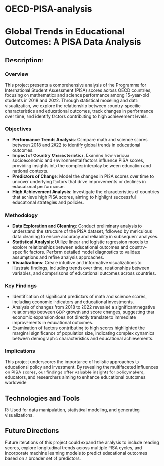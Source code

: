 # OECD-PISA-analysis

# Global Trends in Educational Outcomes: A PISA Data Analysis

## Description:
### Overview
This project presents a comprehensive analysis of the Programme for International Student Assessment (PISA) scores across OECD countries, focusing on mathematics and science performance among 15-year-old students in 2018 and 2022. Through statistical modeling and data visualization, we explore the relationship between country-specific characteristics and educational outcomes, track changes in performance over time, and identify factors contributing to high achievement levels.

### Objectives
- **Performance Trends Analysis**: Compare math and science scores between 2018 and 2022 to identify global trends in educational outcomes.
- **Impact of Country Characteristics**: Examine how various socioeconomic and environmental factors influence PISA scores, providing insights into the complex interplay between education and national contexts.
- **Predictors of Change**: Model the changes in PISA scores over time to uncover underlying factors that drive improvements or declines in educational performance.
- **High Achievement Analysis**: Investigate the characteristics of countries that achieve high PISA scores, aiming to highlight successful educational strategies and policies.

### Methodology
- **Data Exploration and Cleaning**: Conduct preliminary analysis to understand the structure of the PISA dataset, followed by meticulous data cleaning to ensure accuracy and reliability in subsequent analyses.
- **Statistical Analysis**: Utilize linear and logistic regression models to explore relationships between educational outcomes and country-specific factors. Perform detailed model diagnostics to validate assumptions and refine analysis approaches.
- **Visualizations**: Create intuitive and informative visualizations to illustrate findings, including trends over time, relationships between variables, and comparisons of educational outcomes across countries.

### Key Findings
- Identification of significant predictors of math and science scores, including economic indicators and educational investments.
- Analysis of changes from 2018 to 2022 revealed a significant negative relationship between GDP growth and score changes, suggesting that economic expansion does not directly translate to immediate improvements in educational outcomes.
- Examination of factors contributing to high scores highlighted the marginal significance of population size, indicating complex dynamics between demographic characteristics and educational achievements.

### Implications
This project underscores the importance of holistic approaches to educational policy and investment. By revealing the multifaceted influences on PISA scores, our findings offer valuable insights for policymakers, educators, and researchers aiming to enhance educational outcomes worldwide.

## Technologies and Tools
R: Used for data manipulation, statistical modeling, and generating visualizations.

## Future Directions
Future iterations of this project could expand the analysis to include reading scores, explore longitudinal trends across multiple PISA cycles, and incorporate machine learning models to predict educational outcomes based on a broader set of predictors.

